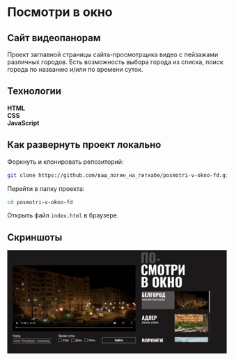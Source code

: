 # Посмотри в окно
## Сайт видеопанорам
Проект заглавной страницы сайта-просмотрщика видео с пейзажами различных городов. Есть возможность выбора города из списка, поиск города по названию и/или по времени 
суток.

## Технологии
__HTML__  
__CSS__  
__JavaScript__

## Как развернуть проект локально
Форкнуть и клонировать репозиторий:

```bash
git clone https://github.com/ваш_логин_на_гитхабе/posmotri-v-okno-fd.git
```

Перейти в папку проекта:

```bash
cd posmotri-v-okno-fd
```

Открыть файл `index.html` в браузере.

## Скриншоты
![Заглавная страница](screenshots/main.png)